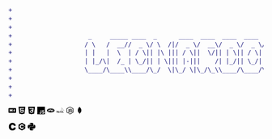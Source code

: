 ```difF
+                                                                                                                      
+                                                                                                                      
+                                                                                                                      
+                     _     _____ ____  _      ____  ____  ____  ____  ____    ____  _____ _                           
+                    / \   /  __//  _ \/ \  /|/  _ \/  __\/  _ \/  _ \/  _ \  /  _ \/  __// \ |\                       
+                    | |   |  \  | / \|| |\ ||| / \||  \/|| | \|| / \|| | //  | | \||  \  | | //                       
+                    | |_/\|  /_ | \_/|| | \||| |-|||    /| |_/|| \_/|| |_\\__| |_/||  /_ | \//                        
+                    \____/\____\\____/\_/  \|\_/ \|\_/\_\\____/\____/\____/\/\____/\____\\__/                         
+                                                                                                                      
+                                                                                                                      
+                                                                                                                      
```
[<img src="icons/markdown.svg" width="15">]()
[<img src="icons/html5.svg" width="15">]()
[<img src="icons/css3.svg" width="15">]()
[<img src="icons/javascript.svg" width="15">]()
[<img src="icons/php.svg" width="15">]()
[<img src="icons/mysql.svg" width="15">]()
[<img src="icons/nodedotjs.svg" width="15">]()
[<img src="icons/mongodb.svg" width="15">]()
<!--- [<img src="icons/java.svg" width="15">]() --->
[<img src="icons/c.svg" width="15">]()
[<img src="icons/cplusplus.svg" width="15">]()
[<img src="icons/python.svg" width="15">]()
<!---
leonardobdev/leonardobdev is a ✨ special ✨ repository because its `README.md` (this file) appears on your GitHub profile.
You can click the Preview link to take a look at your changes.
--->

